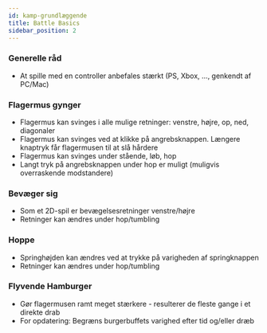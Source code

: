 ```yaml
---
id: kamp-grundlæggende
title: Battle Basics
sidebar_position: 2
---
```


### Generelle råd

- At spille med en controller anbefales stærkt (PS, Xbox, …, genkendt af PC/Mac)

### Flagermus gynger

- Flagermus kan svinges i alle mulige retninger: venstre, højre, op, ned, diagonaler
- Flagermus kan svinges ved at klikke på angrebsknappen. Længere knaptryk får flagermusen til at slå hårdere
- Flagermus kan svinges under stående, løb, hop
- Langt tryk på angrebsknappen under hop er muligt (muligvis overraskende modstandere)

### Bevæger sig

- Som et 2D-spil er bevægelsesretninger venstre/højre
- Retninger kan ændres under hop/tumbling

### Hoppe

- Springhøjden kan ændres ved at trykke på varigheden af springknappen
- Retninger kan ændres under hop/tumbling

### Flyvende Hamburger

- Gør flagermusen ramt meget stærkere - resulterer de fleste gange i et direkte drab
- For opdatering: Begræns burgerbuffets varighed efter tid og/eller dræb
